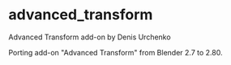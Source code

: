 # advanced_transform
Advanced Transform add-on by Denis Urchenko

Porting add-on "Advanced Transform" from Blender 2.7 to 2.80.
